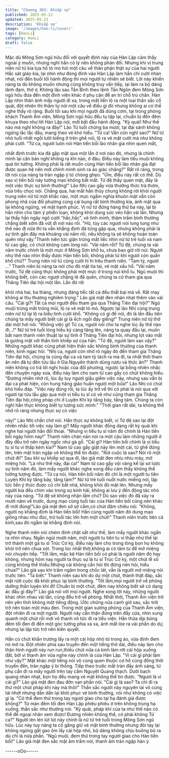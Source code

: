 ```yaml
---
title: "Chương 303: Khiếp sợ"
published: 2025-05-22
updated: 2025-05-22
description: 'Khiếp sợ'
image: '/images/han-li/cover/'
tags: [HanLi]
category: HanLi
draft: false
---
```


Mặc dù Mông Sơn ngũ hữu đối với quyết định này của Hàn Lập
cảm thấy ngoài ý muốn, nhưng nghĩ hắn có lý nên không phản
đối.
Nhưng khi vị trung niên nữ tử kia tựa hồ tò mò hỏi một câu về
thân phận thật sự của hai người Hắc sát giáo kia, lại nhìn như
đóng đinh vào Hàn Lập làm hắn chỉ cười nhàn nhạt, nói đến buổi
tối hành động thì mọi người tự nhiên sẽ biết.
Lời này khiến nàng ta dù không muốn nhưng cũng không truy vấn
tiếp, lại làm ra bộ dáng lãnh đạm, thờ ơ.
Không lâu sau Tần Bình theo lệnh Tần Ngôn đem Mông Sơn ngũ
hữu đưa đến một đình viện khác ở phụ cận để an trí chỗ trú chân.
Hàn Lập nhìn thân ảnh mấy người đi xa, trong mắt liền lộ ra một
loại thần sắc cổ quái, đột nhiên thì thầm tự nói một câu về điều gì
đó nhưng không ai có thể nghe thấy rõ ràng.
Buổi tối sau khi mọi người đã dùng cơm, tại trong phòng khách
Thanh Âm viện, Mông Sơn ngũ hữu đều tụ tập lại, chuẩn bị đến
đêm khuya theo như lời Hàn Lập nói, mới bắt đầu hành động.
"Kỳ quái! Như thế nào mà nghĩ không ra đây!" Lão Tứ tuổi chừng
ba mươi, tại đại sảnh không ngừng lắc lắc đầu, mang theo vẻ khó
hiểu.
"Tứ ca! Vẫn còn nghĩ sao?"
Nữ tử nhỏ tuổi nhất ngồi lười biếng ở trên ghế nói, lộ ra vẻ mặt
cười mà như không phải cười.
"Tứ ca, ngươi luôn nói Hàn tiền bối lão nhân gia nhìn quen mắt,

nhất định trước kia đã gặp mặt qua một lần ở nơi nào đó, nhưng
là chính mình lại căn bản nghĩ không ra khi nào, ở đâu. Điều này
làm tiểu muội không quá tin tưởng. Không phải là rất muốn cùng
Hàn tiền bối lão nhân gia đạt được quan hệ nên mới chính mình
sinh ra ảo giác chăng?"
Rất rõ ràng, trong lời nói của nàng ta tràn ngập ý tứ chòng ghẹo.
"Ừm, điều này rất có thể. Dù sao vị tiền bối này tướng mạo không
bắt mắt. Tứ đệ thấy quen mặt, đây là một việc thực sự bình
thường!" Lão Nhị cao gầy vừa thưởng thức trà thơm, vừa trêu
chọc nói.
Chẳng qua, hai mắt hắn thủy chung không rời khỏi người trung
niên nữ tử một khắc nào, một mực ngắm nghía khuôn mặt vẫn
còn phong nhã của đối phương cùng cái bụng rất bình thường
kia, ánh mặt qua lại không ngừng, vẻ mặt hạnh phúc.
Vị nữ tử đứng hàng thứ ba này, lại bị hắn nhìn cho tâm ý phiền
loạn, không khỏi dùng sức véo hắn vài lần. Nhưng lại thấy hắn
ngây ngô cười "hắc,hắc", vẻ tinh minh, thâm trầm bình thường
chẳng biết sớm đã vứt đi nơi nào rồi.
"Hừ, tùy các ngươi nói lung tung như thế nào đi nữa thì ta vẫn
khẳng định đã từng gặp qua, nhưng không phải là sự tình gần đây
mà khoảng vài năm rồi, nếu không ta sẽ không hoàn toàn quên
như vậy."Thanh niên tức giận trừng mắt liếc nhìn nử tử trẻ tuổi và
nam tử cao gầy, có chút không cam lòng nói.
"Vài năm rồi? Tứ đệ, chúng ta vài năm trước chính là một mực ở
Mông Sơn khổ tu, chưa bao giờ rời núi. Ngươi như thế nào nhìn
thấy được Hàn tiền bối, không phải từ khi ngươi còn quấn khố
chứ?" Trung niên nữ từ cũng cười hì hì trêu thanh niên.
"Tam tỷ, ngươi …" Thanh niên bị nàng ta nói cho đỏ mặt tía tai, vẻ
mặt xấu hổ.
"Vài năm trước, Tứ đệ cũng thực không phải một mực ở trong núi
khổ tu. Ngũ muội thì không biết, còn các ngươi chẳng lẽ đã quên,
chúng ta có tham gia qua Thăng Tiên đại hội một lần. Lần đó rời

khỏi nhà hai, ba tháng, nhưng đáng tiếc tất cả đều thất bại mà về.
Rất may không ai thụ thương nghiêm trọng." Lão giả mặt đen
nhàn nhạt thêm vào vài câu.
"Cái gì?! Tất cả mọi người đều tham gia qua Thăng Tiên đại hội?"
Ngũ muội trừng mắt trừng mũi, lộ ra vẻ mặt tò mò. Ngược lại lão
Nhị cùng trung niên nữ tử lại lộ ra biểu tình cười khổ.
"Không có gì để nói, đó là lần đầu tiên chúng ta mấy người biết
cái gì là ếch ngồi đáy giếng!" Trung niên nữ tử thở dài một hơi
nói.
"Không việc gì! Tứ ca, ngươi nói cho ta nghe lúc ấy thế nào đi…!"
Nữ tử trẻ tuổi lòng hiếu kỳ càng tăng lên, nàng ta quay đầu lại,
muốn bắt nam thanh niên thuật lại sự tình ở Thăng Tiên đại hôi,
nhưng lọt vào mắt là gương mặt với thần tình khiếp sợ của hắn.
"Tứ đệ, ngươi làm sao vậy?"
Những người khác cũng phát hiện thấn sắc không bình thường
của thanh niên, kinh ngạc hỏi.
"Nhị ca, ngươi còn nhớ rõ ngày đó đến tham gia Thăng Tiên đại
hội, chúng ta cùng đại ca và tam tỷ tách ra mà đi, ta nhất thời
tham ăn nên đã tự đến tửu lầu ở Gia Nguyên thành dùng rượu và
thức ăn?" Thanh niên không có trả lời nghi hoặc của đối phương,
ngược lại bỗng nhiên nhắc đến chuyện ngày xưa, điều này làm
cho nam tử cao gầy có chút không hiểu.
"Đương nhiên nhớ rõ, lúc ấy tuy ngươi giấu giếm việc này, nhưng
sau vẫn bị đại ca phát hiện, còn hung hăng giáo huấn ngươi một
bữa!" Lão Nhị có chút khó hiểu đáp.
"Việc này đúng rồi, ta lúc ấy trở về thì có phải là nói qua với ngươi
tại tửu lầu gặp qua một vị tiểu tu sĩ có vẻ như cũng tham gia
Thăng Tiên đại hội,công pháp chỉ ở Luyện Khí kỳ tầng bảy, tầng
tám. Chúng ta còn nghĩ hắn thực không biết tự lượng sức mình."
"Thời gian rất dài, ta không thể nhớ rõ ràng nhưng thực sự có việc

này!" Lão Nhị chần chờ nói.
Hắn thực sự không biết, vị Tứ đệ sao lại đột nhiên nhắc tới việc
này làm gì?
Mấy người khác đồng dạng rất kỳ quái khi nghe hai người hắn đối
thoại.
"Nhưng vị tiểu tu sĩ năm đó chính là Hàn tiền bối ngày hôm nay!"
Thanh niên chán nản nói ra một câu làm những người ở đây đều
trở nên ngây ngốc như gà gỗ.
"Cái gì? Hàn tiền bối chính là vị tiểu tu sĩ tu vi thấp kém kia?" Nam
tử cao gầy giật nảy lên một cái, từ ghế đứng lên, trên mặt tràn
ngập vẻ không thể tin được.
"Rút cuộc là sao? Nói rõ một chút đi!" Sau khi sự khiếp sợ qua đi,
lão giả mặt đen nhíu nhíu mày, mở miệng hỏi.
"Là như thế này, đại ca!" Nam tử cao gầy vội vàng kể lại sơ lược
sự tình năm đó, làm mấy người khác nghe xong đều cảm thấy
không thể tưởng tượng được.
"Tứ ca nói, Hàn tiền bối năm đó chỉ là một người tu tiên Luyện Khí
kỳ tầng bảy, tầng tám?" Nử tử trẻ tuổi nuốt nước miếng nói, lập
tức liền ý thức được cử chỉ bất nhã, không khỏi đỏ mặt lên.
Nhưng mấy người kia đều chìm vào trong sự kinh hãi, không ai
lưu ý đến động tác nhỏ này của nàng.
"Tứ đệ sẽ không nhận lầm chứ? Dù sao việc đó đã xảy ra mười
năm về trước, dung mạo cùng tuổi tác của Hàn tiền bối cũng nên
khác đi mới đúng!"Lão giả mặt đen sờ sờ cằm,có chút đăm chiêu
nói.
"Không, người nọ khẳng định là Hàn tiền bối! Hắn cùng người
năm đó dung mạo giống nhau như đúc, trừ tuổi tác lớn hơn một
chút!" Thanh niên trước tiên cả kinh,sau đó ngẫm lại khẳng định
nói.

Nghe thanh niên nói chém đinh chặt sắt như thế, làm mấy người
khác ngẩn ra nhìn nhau.
Ngắn ngủi mười năm, một người tu tiên tu vi thấp như thế lại trở
thành một gã tu sĩ Trúc Cơ kỳ, điều này làm cho trong lòng bọn họ
không khỏi trở nên chua xót.
Trong lúc nhất thời,không ai có tâm tư để mở miệng nói chuyện
tiếp.
"Tốt lắm, mặc kệ Hàn tiền bối có phải là người năm đó hay không,
nhưng hôm nay người ta thực sự là tu sĩ Trúc Cơ kỳ, một chút lễ
số cũng không thể thiếu.Những cái không cần hỏi thì đừng nên
hỏi, hiểu chưa?" Lão giả sau khi trầm ngâm trong chốc lát, vẫn là
người mở miệng nói trước tiên.
"Ta biết." Thanh niên sau khi do dự một chút, thành thật đáp, sắc
mặt rútt cuộc đã khôi phục lại bình thường.
"Tốt lắm,mọi người trở về phòng dưỡng thần luyện khí đi! Chuẩn
bị một chút, đêm nay không biết sẽ có dạng ác đấu gì đây?" Lão
giả nói với mọi người.
Nghe xong lời này, những người khác nhìn nhau vài lần, cũng đều
trở về phòng.
Nhất thời, Thanh Âm viện trở nên yên tĩnh không một tiếng động.
Ước chừng nửa canh giờ sau, sắc trời trở nên toàn một màu đen.
Trong một gian sương phòng của Thanh Âm viện, đột nhiên đi ra
một người.
Người này cẩn thận đứng trên đẩy cửa, nhìn xung quanh một
chút rồi mới vô thanh vô tức đi ra tiểu viện.
Hắn thừa dịp bóng đêm tối đen đi đến một góc tường phía xa xa,
ánh mắt lóe ra vài phần do dự, nhưng lại lập tức trở nên kiên
quyết.

Hắn có chút khẩn trương lấy ra một cái hộp nhỏ từ trong áo, vừa
định đem nó mở ra.
Đột nhiên phía sau truyền đến một tiếng thở dài, điều này làm cho
thân hình người này run run,thiếu chút nữa cả kinh làm rớt cái
hộp xuống đất, bởi vì thanh âm vừa nghe này chính là của Hàn
Lập.
"Vì cái gì phải làm như vậy?" Mặt khác một tiếng nói vô cùng
quen thuộc cơ hồ cũng đồng thời truyền đến, tràn ngập ý bi
thống.
Tiếp theo trước mắt tràn đầy ánh sáng, từ phụ cần đi ra mấy
người trên tay cầm Nguyệt Quang thạch. Dưới bạch quang nhàn
nhạt, bọn họ đều mang vẻ mặt không thể tin được.
"Ngươi là vì cái gì?" Lão giả mặt đen đau đớn vạn phần nói.
"Cái gì là sao? Ta chỉ đi ra thử một chút pháp khí này mà thôi!"
Thần sắc người này nguyên lai vô cùng tái nhợt nhưng dần dần
lại khôi phục vẻ bình thường, nói như không có việc gì lạ.
"Có thể đem thứ trong tay ngươi giao cho tại hạ đánh giá được
không?" Từ màn đêm tối đen Hàn Lập phiêu phiêu ở trên không
trung hạ xuống, thần sắc như thường nói.
"Kỳ quái, pháp khí của ta như thế nào có thể để ngoại nhân xem
được! Đương nhiên không thể, có phải không Tứ ca?"
Người lén lén lút lút này chính là nữ tử trẻ tuổi trong Mông Sơn
ngũ hữu.
Lúc này tuy nàng ta cố gắng giữ vẻ mặt bình thường nhưng đôi
tay lại không ngừng gắt gao ôm lấy cái hộp nhỏ, bộ dáng không
chịu buông bỏ ra dù chỉ là nửa phần.
"Ngũ muội, đem thứ trong tay ngươi giao cho Hàn tiền bối!" Lão
giả mặt đen sắc mặt âm trầm nói, thanh âm tràn ngập hàn ý.

------oOo------
